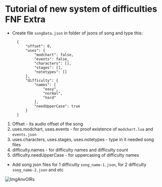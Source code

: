 # Tutorial of new system of difficulties FNF Extra
- Create file `songData.json` in folder of jsons of song and type this:

		{
			"offset": 0,
			"uses": {
				"modchart": false,
				"events": false,
				"characters": [],
				"stages": [],
				"notetypes": []
			},
			"difficulty": {
				"names": [
					"easy",
					"normal",
					"hard"
				],
				"needUpperCase": true
			}
		}

1. Offset - its audio offset of the song
2. uses.modchart, uses.events - for proof existence of `modchart.lua` and `events.json`
3. uses.characters, uses.stages, uses.notetypes - type in it needed song files
4. difficulty.names - for difficulty names and difficulty count
5. difficulty.needUpperCase - for uppercasing of difficulty names
- Add song json files for 1 difficulty `song_name-1.json`, for 2 difficulty `song_name-2.json` and etc

![ImgAnvOlRs](https://user-images.githubusercontent.com/85291330/145648303-96c74e5f-92d3-4d72-891f-1575e607c5ba.png)
